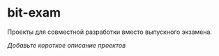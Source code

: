 # bit-exam
Проекты для совместной разработки вместо выпускного экзамена.


*Добавьте короткое описание проектов*
